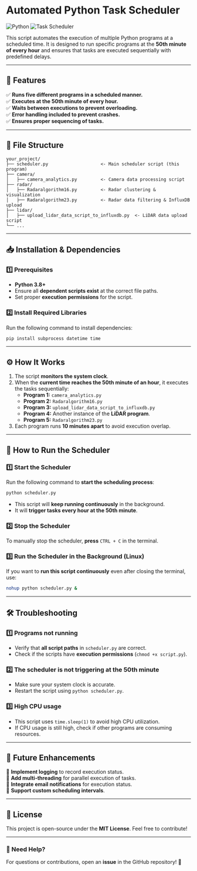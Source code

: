 # **Automated Python Task Scheduler**

![Python](https://img.shields.io/badge/Python-3.8+-yellow) ![Task Scheduler](https://img.shields.io/badge/Scheduler-Automated-blue) 

This script automates the execution of multiple Python programs at a scheduled time. It is designed to run specific programs at the **50th minute of every hour** and ensures that tasks are executed sequentially with predefined delays.

---

## **📌 Features**
✅ **Runs five different programs in a scheduled manner.**  
✅ **Executes at the 50th minute of every hour.**  
✅ **Waits between executions to prevent overloading.**  
✅ **Error handling included to prevent crashes.**  
✅ **Ensures proper sequencing of tasks.**  

---

## **📂 File Structure**
```
your_project/
├── scheduler.py                    <- Main scheduler script (this program)
├── camera/
│   ├── camera_analytics.py         <- Camera data processing script
├── radar/
│   ├── Radaralgorithm16.py         <- Radar clustering & visualization
│   ├── Radaralgorithm23.py         <- Radar data filtering & InfluxDB upload
├── lidar/
│   ├── upload_lidar_data_script_to_influxdb.py  <- LiDAR data upload script
└── ...
```

---

## **📥 Installation & Dependencies**
### **1️⃣ Prerequisites**
- **Python 3.8+**
- Ensure all **dependent scripts exist** at the correct file paths.
- Set proper **execution permissions** for the script.

### **2️⃣ Install Required Libraries**
Run the following command to install dependencies:
```bash
pip install subprocess datetime time
```

---

## **⚙️ How It Works**
1. The script **monitors the system clock**.
2. When the **current time reaches the 50th minute of an hour**, it executes the tasks sequentially:
   - **Program 1:** `camera_analytics.py`
   - **Program 2:** `Radaralgorithm16.py`
   - **Program 3:** `upload_lidar_data_script_to_influxdb.py`
   - **Program 4:** Another instance of the **LiDAR program**.
   - **Program 5:** `Radaralgorithm23.py`
3. Each program runs **10 minutes apart** to avoid execution overlap.

---

## **📍 How to Run the Scheduler**
### **1️⃣ Start the Scheduler**
Run the following command to **start the scheduling process**:
```bash
python scheduler.py
```
- This script will **keep running continuously** in the background.  
- It will **trigger tasks every hour at the 50th minute**.  

### **2️⃣ Stop the Scheduler**
To manually stop the scheduler, **press** `CTRL + C` in the terminal.

### **3️⃣ Run the Scheduler in the Background (Linux)**
If you want to **run this script continuously** even after closing the terminal, use:
```bash
nohup python scheduler.py &
```

---

## **🛠️ Troubleshooting**
### **1️⃣ Programs not running**
- Verify that **all script paths** in `scheduler.py` are correct.
- Check if the scripts have **execution permissions** (`chmod +x script.py`).

### **2️⃣ The scheduler is not triggering at the 50th minute**
- Make sure your system clock is accurate.
- Restart the script using `python scheduler.py`.

### **3️⃣ High CPU usage**
- This script uses `time.sleep(1)` to avoid high CPU utilization.
- If CPU usage is still high, check if other programs are consuming resources.

---

## **🚀 Future Enhancements**
📌 **Implement logging** to record execution status.  
📌 **Add multi-threading** for parallel execution of tasks.  
📌 **Integrate email notifications** for execution status.  
📌 **Support custom scheduling intervals**.  

---

## **📜 License**
This project is open-source under the **MIT License**. Feel free to contribute!

---

### **📧 Need Help?**
For questions or contributions, open an **issue** in the GitHub repository! 🚀
